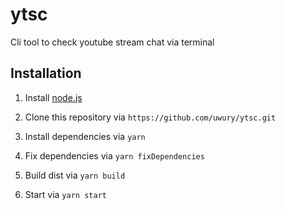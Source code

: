 # ytsc

Cli tool to check youtube stream chat via terminal

## Installation

1. Install [node.js](https://nodejs.org/en/)

1. Clone this repository via `https://github.com/uwury/ytsc.git`

1. Install dependencies via `yarn`

1. Fix dependencies via `yarn fixDependencies`

1. Build dist via `yarn build`

1. Start via `yarn start`
